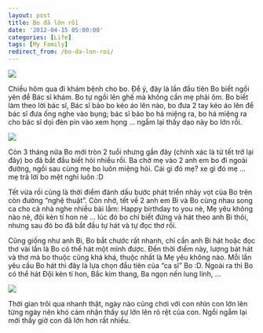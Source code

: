 ```yaml
---
layout: post
title: Bo đã lớn rồi
date: '2012-04-15 05:00:00'
categories: [Life]
tags: [My Family]
redirect_from: /bo-da-lon-roi/
---
```


![](https://chuyengiadinh.files.wordpress.com/2012/04/img_0179.jpg)

Chiều hôm qua đi khám bệnh cho bo. Để ý, đây là lần đầu tiên Bo biết ngồi yên để Bác sĩ khám. Bo tự ngồi lên ghế mà không cần mẹ phải ôm. Bo biết làm theo lời bác sĩ, Bác sĩ bảo bo kéo áo lên nào, bo đưa 2 tay kéo áo lên để bác sĩ đưa ống nghe vào  bụng; bác sĩ bảo bo há miệng ra, bo há miệng ra cho bác sĩ dọi đèn pin vào xem họng … ngẫm lại thấy dạo này bo lớn rồi.

![](https://chuyengiadinh.files.wordpress.com/2012/04/p1010122.jpg)

Còn 3 tháng nữa Bo mới tròn 2 tuổi nhưng gần đây (chính xác là từ tết trở lại đây) bo đã bắt đầu biết hỏi nhiều rồi. Ba chở mẹ vào 2 anh em bo đi ngoài đường, ngồi sau cùng mẹ bo luôn miệng hỏi. Cái gì đó mẹ? xe gì đó mẹ … mẹ trả lời bo mệt nghỉ luôn :D

Tết vừa rồi cũng là thời điểm đánh dấu bước phát triển nhảy vọt của Bo trên còn đường “nghệ thuật”. Còn nhớ, tết về 2 anh em Bi và Bo cùng nhau song ca cho cả nhà nghe nhiều bài lắm: Happy birthday to you nè, Mẹ yêu không nào nè, đội kèn tí hon nè … lúc đó bo chỉ biết đứng và hát theo anh Bi thôi, nhưng sau đó bo đã bắt đầu tự hát và tự đọc thơ rồi.

Cũng giống như anh  Bi, Bo bắt chước rất nhanh, chỉ cần anh Bi hát hoặc đọc thơ vài lần là Bo có thể hát một mình được. Đến thời điểm này, lượng bát hát và thơ mà bo thuộc cũng khá khá, thuộc nhất là Mẹ yêu không nào. Mỗi lần yêu cầu Bo hát thì đây là lựa chọn đầu tiên của “ca sĩ” Bo :D. Ngoài ra thì Bo có thể hát Đội kèn tí hon, Bắc kim thang, Ba ngọn nến lung linh, … 

![](https://chuyengiadinh.files.wordpress.com/2012/04/p1000392.jpg)

Thời gian trôi qua nhanh thật, ngày nào cũng chơi với con nhìn con lớn lên từng ngày nên khó cảm nhận thấy sự lớn lên rõ rệt của con. Ngồi ngẫm lại mới thấy giờ con đã lớn hơn rất nhiều. 